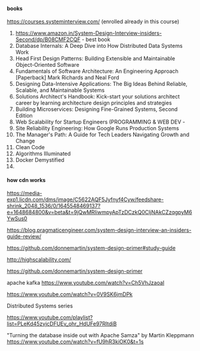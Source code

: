 #### books
https://courses.systeminterview.com/ (enrolled already in this course)

1. https://www.amazon.in/System-Design-Interview-insiders-Second/dp/B08CMF2CQF - best book
2. Database Internals: A Deep Dive into How Distributed Data Systems Work
3. Head First Design Patterns: Building Extensible and Maintainable Object-Oriented Software
4. Fundamentals of Software Architecture: An Engineering Approach [Paperback] Mark Richards and Neal Ford
5. Designing Data-Intensive Applications: The Big Ideas Behind Reliable, Scalable, and Maintainable Systems
6. Solutions Architect's Handbook: Kick-start your solutions architect career by learning architecture design principles and strategies
7. Building Microservices: Designing Fine-Grained Systems, Second Edition
8. Web Scalability for Startup Engineers (PROGRAMMING & WEB DEV -
9. Site Reliability Engineering: How Google Runs Production Systems 
10. The Manager's Path: A Guide for Tech Leaders Navigating Growth and Change
11. Clean Code 
12. Algorithms Illuminated
13. Docker Demystified
14. 

#### how cdn works
https://media-exp1.licdn.com/dms/image/C5622AQF5Jyfnyf4Cyw/feedshare-shrink_2048_1536/0/1645548469137?e=1648684800&v=beta&t=9jQwMRIiwmpyApTzDCzkQ0CljNAkCZzqgpyM6YwSus0

https://blog.pragmaticengineer.com/system-design-interview-an-insiders-guide-review/

https://github.com/donnemartin/system-design-primer#study-guide

http://highscalability.com/

https://github.com/donnemartin/system-design-primer

apache kafka
https://www.youtube.com/watch?v=Ch5VhJzaoaI

https://www.youtube.com/watch?v=0V9SK6jmDPk


Distributed Systems series

https://www.youtube.com/playlist?list=PLeKd45zvjcDFUEv_ohr_HdUFe97RItdiB

"Turning the database inside out with Apache Samza" by Martin Kleppmann
https://www.youtube.com/watch?v=fU9hR3kiOK0&t=1s


